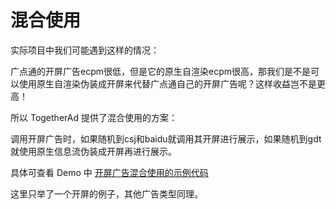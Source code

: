 # 混合使用

实际项目中我们可能遇到这样的情况：

广点通的开屏广告ecpm很低，但是它的原生自渲染ecpm很高，那我们是不是可以使用原生自渲染伪装成开屏来代替广点通自己的开屏广告呢？这样收益岂不是更高！

所以 TogetherAd 提供了混合使用的方案：

调用开屏广告时，如果随机到csj和baidu就调用其开屏进行展示，如果随机到gdt就使用原生信息流伪装成开屏再进行展示。

具体可查看 Demo 中 [开屏广告混合使用的示例代码](../demo/src/main/java/com/ifmvo/togetherad/demo/hybrid/SplashHybridActivity.kt)

这里只举了一个开屏的例子，其他广告类型同理。